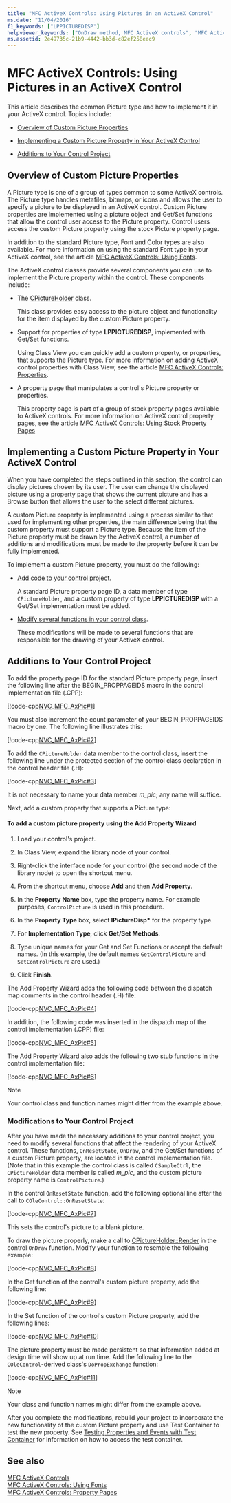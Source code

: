 ```yaml
---
title: "MFC ActiveX Controls: Using Pictures in an ActiveX Control"
ms.date: "11/04/2016"
f1_keywords: ["LPPICTUREDISP"]
helpviewer_keywords: ["OnDraw method, MFC ActiveX controls", "MFC ActiveX controls [MFC], pictures", "OnDraw method [MFC]", "OnResetState method [MFC]", "CLSID_CPicturePropPage [MFC]"]
ms.assetid: 2e49735c-21b9-4442-bb3d-c82ef258eec9
---
```

# MFC ActiveX Controls: Using Pictures in an ActiveX Control

This article describes the common Picture type and how to implement it in your ActiveX control. Topics include:

- [Overview of Custom Picture Properties](#_core_overview_of_custom_picture_properties)

- [Implementing a Custom Picture Property in Your ActiveX Control](#_core_implementing_a_custom_picture_property_in_your_activex_control)

- [Additions to Your Control Project](#_core_additions_to_your_control_project)

## <a name="_core_overview_of_custom_picture_properties"></a> Overview of Custom Picture Properties

A Picture type is one of a group of types common to some ActiveX controls. The Picture type handles metafiles, bitmaps, or icons and allows the user to specify a picture to be displayed in an ActiveX control. Custom Picture properties are implemented using a picture object and Get/Set functions that allow the control user access to the Picture property. Control users access the custom Picture property using the stock Picture property page.

In addition to the standard Picture type, Font and Color types are also available. For more information on using the standard Font type in your ActiveX control, see the article [MFC ActiveX Controls: Using Fonts](../mfc/mfc-activex-controls-using-fonts.md).

The ActiveX control classes provide several components you can use to implement the Picture property within the control. These components include:

- The [CPictureHolder](../mfc/reference/cpictureholder-class.md) class.

   This class provides easy access to the picture object and functionality for the item displayed by the custom Picture property.

- Support for properties of type **LPPICTUREDISP**, implemented with Get/Set functions.

   Using Class View you can quickly add a custom property, or properties, that supports the Picture type. For more information on adding ActiveX control properties with Class View, see the article [MFC ActiveX Controls: Properties](../mfc/mfc-activex-controls-properties.md).

- A property page that manipulates a control's Picture property or properties.

   This property page is part of a group of stock property pages available to ActiveX controls. For more information on ActiveX control property pages, see the article [MFC ActiveX Controls: Using Stock Property Pages](../mfc/mfc-activex-controls-using-stock-property-pages.md)

## <a name="_core_implementing_a_custom_picture_property_in_your_activex_control"></a> Implementing a Custom Picture Property in Your ActiveX Control

When you have completed the steps outlined in this section, the control can display pictures chosen by its user. The user can change the displayed picture using a property page that shows the current picture and has a Browse button that allows the user to the select different pictures.

A custom Picture property is implemented using a process similar to that used for implementing other properties, the main difference being that the custom property must support a Picture type. Because the item of the Picture property must be drawn by the ActiveX control, a number of additions and modifications must be made to the property before it can be fully implemented.

To implement a custom Picture property, you must do the following:

- [Add code to your control project](#_core_additions_to_your_control_project).

   A standard Picture property page ID, a data member of type `CPictureHolder`, and a custom property of type **LPPICTUREDISP** with a Get/Set implementation must be added.

- [Modify several functions in your control class](#_core_modifications_to_your_control_project).

   These modifications will be made to several functions that are responsible for the drawing of your ActiveX control.

## <a name="_core_additions_to_your_control_project"></a> Additions to Your Control Project

To add the property page ID for the standard Picture property page, insert the following line after the BEGIN_PROPPAGEIDS macro in the control implementation file (.CPP):

[!code-cpp[NVC_MFC_AxPic#1](../mfc/codesnippet/cpp/mfc-activex-controls-using-pictures-in-an-activex-control_1.cpp)]

You must also increment the count parameter of your BEGIN_PROPPAGEIDS macro by one. The following line illustrates this:

[!code-cpp[NVC_MFC_AxPic#2](../mfc/codesnippet/cpp/mfc-activex-controls-using-pictures-in-an-activex-control_2.cpp)]

To add the `CPictureHolder` data member to the control class, insert the following line under the protected section of the control class declaration in the control header file (.H):

[!code-cpp[NVC_MFC_AxPic#3](../mfc/codesnippet/cpp/mfc-activex-controls-using-pictures-in-an-activex-control_3.h)]

It is not necessary to name your data member *m_pic*; any name will suffice.

Next, add a custom property that supports a Picture type:

#### To add a custom picture property using the Add Property Wizard

1. Load your control's project.

1. In Class View, expand the library node of your control.

1. Right-click the interface node for your control (the second node of the library node) to open the shortcut menu.

1. From the shortcut menu, choose **Add** and then **Add Property**.

1. In the **Property Name** box, type the property name. For example purposes, `ControlPicture` is used in this procedure.

1. In the **Property Type** box, select **IPictureDisp**<strong>\*</strong> for the property type.

1. For **Implementation Type**, click **Get/Set Methods**.

1. Type unique names for your Get and Set Functions or accept the default names. (In this example, the default names `GetControlPicture` and `SetControlPicture` are used.)

9. Click **Finish**.

The Add Property Wizard adds the following code between the dispatch map comments in the control header (.H) file:

[!code-cpp[NVC_MFC_AxPic#4](../mfc/codesnippet/cpp/mfc-activex-controls-using-pictures-in-an-activex-control_4.h)]

In addition, the following code was inserted in the dispatch map of the control implementation (.CPP) file:

[!code-cpp[NVC_MFC_AxPic#5](../mfc/codesnippet/cpp/mfc-activex-controls-using-pictures-in-an-activex-control_5.cpp)]

The Add Property Wizard also adds the following two stub functions in the control implementation file:

[!code-cpp[NVC_MFC_AxPic#6](../mfc/codesnippet/cpp/mfc-activex-controls-using-pictures-in-an-activex-control_6.cpp)]

> [!NOTE]
>  Your control class and function names might differ from the example above.

### <a name="_core_modifications_to_your_control_project"></a> Modifications to Your Control Project

After you have made the necessary additions to your control project, you need to modify several functions that affect the rendering of your ActiveX control. These functions, `OnResetState`, `OnDraw`, and the Get/Set functions of a custom Picture property, are located in the control implementation file. (Note that in this example the control class is called `CSampleCtrl`, the `CPictureHolder` data member is called *m_pic*, and the custom picture property name is `ControlPicture`.)

In the control `OnResetState` function, add the following optional line after the call to `COleControl::OnResetState`:

[!code-cpp[NVC_MFC_AxPic#7](../mfc/codesnippet/cpp/mfc-activex-controls-using-pictures-in-an-activex-control_7.cpp)]

This sets the control's picture to a blank picture.

To draw the picture properly, make a call to [CPictureHolder::Render](../mfc/reference/cpictureholder-class.md#render) in the control `OnDraw` function. Modify your function to resemble the following example:

[!code-cpp[NVC_MFC_AxPic#8](../mfc/codesnippet/cpp/mfc-activex-controls-using-pictures-in-an-activex-control_8.cpp)]

In the Get function of the control's custom picture property, add the following line:

[!code-cpp[NVC_MFC_AxPic#9](../mfc/codesnippet/cpp/mfc-activex-controls-using-pictures-in-an-activex-control_9.cpp)]

In the Set function of the control's custom Picture property, add the following lines:

[!code-cpp[NVC_MFC_AxPic#10](../mfc/codesnippet/cpp/mfc-activex-controls-using-pictures-in-an-activex-control_10.cpp)]

The picture property must be made persistent so that information added at design time will show up at run time. Add the following line to the `COleControl`-derived class's `DoPropExchange` function:

[!code-cpp[NVC_MFC_AxPic#11](../mfc/codesnippet/cpp/mfc-activex-controls-using-pictures-in-an-activex-control_11.cpp)]

> [!NOTE]
>  Your class and function names might differ from the example above.

After you complete the modifications, rebuild your project to incorporate the new functionality of the custom Picture property and use Test Container to test the new property. See [Testing Properties and Events with Test Container](../mfc/testing-properties-and-events-with-test-container.md) for information on how to access the test container.

## See also

[MFC ActiveX Controls](../mfc/mfc-activex-controls.md)<br/>
[MFC ActiveX Controls: Using Fonts](../mfc/mfc-activex-controls-using-fonts.md)<br/>
[MFC ActiveX Controls: Property Pages](../mfc/mfc-activex-controls-property-pages.md)
